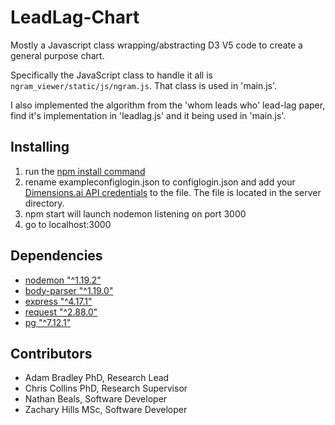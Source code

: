 # LeadLag-Chart

Mostly a Javascript class wrapping/abstracting D3 V5 code to create a general purpose chart.

Specifically the JavaScript class to handle it all is `ngram_viewer/static/js/ngram.js`. That class is used in 'main.js'.

I also implemented the algorithm from the 'whom leads who' lead-lag paper, find it's implementation in 'leadlag.js' and it being used in 'main.js'.

## Installing

1. run the [npm install command](https://docs.npmjs.com/cli/install)
2. rename exampleconfiglogin.json to configlogin.json and add your [Dimensions.ai API credentials](https://www.dimensions.ai/dimensions-apis/) to the file. The file is located in the server directory.
3. npm start will launch nodemon listening on port 3000
4. go to localhost:3000

## Dependencies

- [nodemon "^1.19.2"](https://www.npmjs.com/package/nodemon)
- [body-parser "^1.19.0"](https://www.npmjs.com/package/body-parser)
- [express "^4.17.1"](https://www.npmjs.com/package/express)
- [request "^2.88.0"](https://www.npmjs.com/package/request)
- [pg "^7.12.1"](https://www.npmjs.com/package/pg)

## Contributors

- Adam Bradley PhD, Research Lead
- Chris Collins PhD, Research Supervisor
- Nathan Beals, Software Developer
- Zachary Hills MSc, Software Developer
